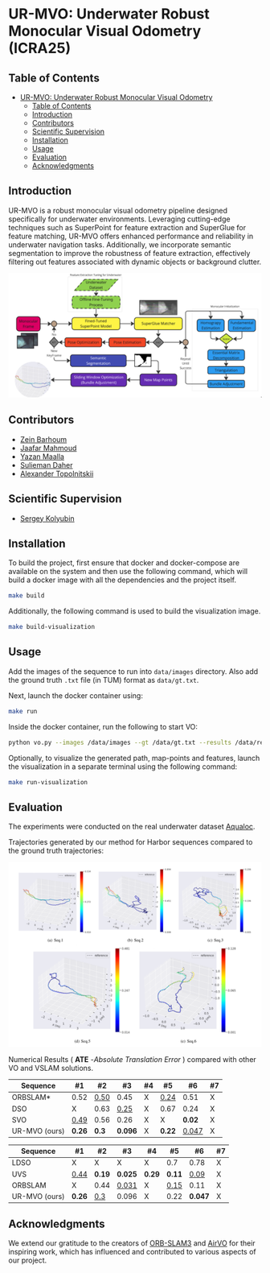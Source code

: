 # UR-MVO: Underwater Robust Monocular Visual Odometry (ICRA25)

## Table of Contents

- [UR-MVO: Underwater Robust Monocular Visual Odometry](#ur-mvo-underwater-robust-monocular-visual-odometry)
  - [Table of Contents](#table-of-contents)
  - [Introduction](#introduction)
  - [Contributors](#contributors)
  - [Scientific Supervision](#scientific-supervision)
  - [Installation](#installation)
  - [Usage](#usage)
  - [Evaluation](#evaluation)
  - [Acknowledgments](#acknowledgments)

## Introduction

UR-MVO is a robust monocular visual odometry pipeline designed specifically for underwater environments. Leveraging cutting-edge techniques such as SuperPoint for feature extraction and SuperGlue for feature matching, UR-MVO offers enhanced performance and reliability in underwater navigation tasks. Additionally, we incorporate semantic segmentation to improve the robustness of feature extraction, effectively filtering out features associated with dynamic objects or background clutter.

![Pipeline](assets/pipeline.png)


## Contributors

- [Zein Barhoum](https://github.com/ZeinBarhoum)
- [Jaafar Mahmoud](https://github.com/JaafarMahmoud1)
- [Yazan Maalla](https://github.com/yazanmaalla)
- [Sulieman Daher](https://github.com/suliemanda)
- [Alexander Topolnitskii](https://github.com/InsightofSPb)
## Scientific Supervision
- [Sergey Kolyubin](https://scholar.google.com/citations?user=2Js0FRUAAAAJ&hl=en)



## Installation
To build the project, first ensure that docker and docker-compose are available on the system and then use the following command, which will build a docker image with all the dependencies and the project itself.
```bash
make build
```
Additionally, the following command is used to build the visualization image.
```bash
make build-visualization  
```
## Usage
Add the images of the sequence to run into `data/images` directory. Also add the ground truth `.txt` file (in TUM) format as `data/gt.txt`. 

Next, launch the docker container using:
```bash
make run
```
Inside the docker container, run the following to start VO:
```bash
python vo.py --images /data/images --gt /data/gt.txt --results /data/results/
```
Optionally, to visualize the generated path, map-points and features, launch the visualization in a separate terminal using the following command:
```bash
make run-visualization
```

## Evaluation

The experiments were conducted on the real underwater dataset [Aqualoc](https://www.lirmm.fr/aqualoc/).


Trajectories generated by our method for Harbor sequences compared to the ground truth trajectories:

![Pipeline](assets/traj.png)


<!-- [![video](https://img.youtube.com/vi/G6Htnage0GQ/maxresdefault.jpg)](https://youtu.be/G6Htnage0GQ) -->




 
Numerical Results ( **ATE** -*Absolute Translation Error* )  compared with other VO and VSLAM solutions.


| Sequence | #1 | #2  | #3 | #4 |  #5  | #6  | #7  | 
|---------|--------|-------|-----------|-------|-------|-------| ------|
| ORBSLAM*   | 0.52  | <u>0.50<u>| 0.45     | X | <u>0.24<u> | 0.51 | X | 
| DSO   | X  |0.63 | <u>0.25<u>     |X  | 0.67 |0.24 |  X | 
| SVO   | <u>0.49<u>  | 0.56 | 0.26     | X | X | **0.02**|  X | 
| UR-MVO (ours)   | **0.26**  | **0.3** | **0.096**     | X | **0.22** | <u>0.047<u> |  X | 



| Sequence | #1 | #2  | #3 | #4 |  #5  | #6  | #7  | 
|---------|--------|-------|-----------|-------|-------|-------| ------|
| LDSO   | X  | X | X     | X | 0.7 | 0.78 | X | 
| UVS   | <u>0.44<u>  | **0.19** | **0.025**     | **0.29** | **0.11** |<u>0.09<u>  |  X | 
| ORBSLAM   | X  | 0.44 | <u>0.031<u>     | X | <u>0.15<u> | 0.11 |  X | 
| UR-MVO (ours)   | **0.26**  | <u>0.3<u> | 0.096     | X | 0.22 | **0.047** |  X | 

## Acknowledgments

We extend our gratitude to the creators of [ORB-SLAM3](https://github.com/UZ-SLAMLab/ORB_SLAM3) and [AirVO](https://github.com/sair-lab/AirVO) for their inspiring work, which has influenced and contributed to various aspects of our project.

